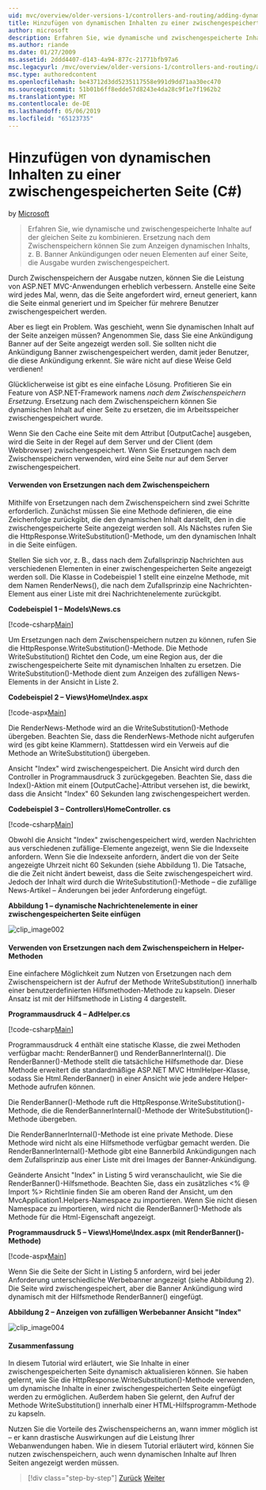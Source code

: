 ```yaml
---
uid: mvc/overview/older-versions-1/controllers-and-routing/adding-dynamic-content-to-a-cached-page-cs
title: Hinzufügen von dynamischen Inhalten zu einer zwischengespeicherten Seite (c#) | Microsoft-Dokumentation
author: microsoft
description: Erfahren Sie, wie dynamische und zwischengespeicherte Inhalte auf der gleichen Seite zu kombinieren. Ersetzung nach dem Zwischenspeichern können Sie dynamischen Inhalt, z. B. Banner Ankündigungen o anzuzeigen...
ms.author: riande
ms.date: 01/27/2009
ms.assetid: 2ddd4407-d143-4a94-877c-21771bfb97a6
msc.legacyurl: /mvc/overview/older-versions-1/controllers-and-routing/adding-dynamic-content-to-a-cached-page-cs
msc.type: authoredcontent
ms.openlocfilehash: be43712d3dd5235117558e991d9dd71aa30ec470
ms.sourcegitcommit: 51b01b6ff8edde57d8243e4da28c9f1e7f1962b2
ms.translationtype: MT
ms.contentlocale: de-DE
ms.lasthandoff: 05/06/2019
ms.locfileid: "65123735"
---
```

# <a name="adding-dynamic-content-to-a-cached-page-c"></a>Hinzufügen von dynamischen Inhalten zu einer zwischengespeicherten Seite (C#)

by [Microsoft](https://github.com/microsoft)

> Erfahren Sie, wie dynamische und zwischengespeicherte Inhalte auf der gleichen Seite zu kombinieren. Ersetzung nach dem Zwischenspeichern können Sie zum Anzeigen dynamischen Inhalts, z. B. Banner Ankündigungen oder neuen Elementen auf einer Seite, die Ausgabe wurden zwischengespeichert.

Durch Zwischenspeichern der Ausgabe nutzen, können Sie die Leistung von ASP.NET MVC-Anwendungen erheblich verbessern. Anstelle eine Seite wird jedes Mal, wenn, das die Seite angefordert wird, erneut generiert, kann die Seite einmal generiert und im Speicher für mehrere Benutzer zwischengespeichert werden.

Aber es liegt ein Problem. Was geschieht, wenn Sie dynamischen Inhalt auf der Seite anzeigen müssen? Angenommen Sie, dass Sie eine Ankündigung Banner auf der Seite angezeigt werden soll. Sie sollten nicht die Ankündigung Banner zwischengespeichert werden, damit jeder Benutzer, die diese Ankündigung erkennt. Sie wäre nicht auf diese Weise Geld verdienen!

Glücklicherweise ist gibt es eine einfache Lösung. Profitieren Sie ein Feature von ASP.NET-Framework namens *nach dem Zwischenspeichern Ersetzung*. Ersetzung nach dem Zwischenspeichern können Sie dynamischen Inhalt auf einer Seite zu ersetzen, die im Arbeitsspeicher zwischengespeichert wurde.

Wenn Sie den Cache eine Seite mit dem Attribut [OutputCache] ausgeben, wird die Seite in der Regel auf dem Server und der Client (dem Webbrowser) zwischengespeichert. Wenn Sie Ersetzungen nach dem Zwischenspeichern verwenden, wird eine Seite nur auf dem Server zwischengespeichert.

#### <a name="using-post-cache-substitution"></a>Verwenden von Ersetzungen nach dem Zwischenspeichern

Mithilfe von Ersetzungen nach dem Zwischenspeichern sind zwei Schritte erforderlich. Zunächst müssen Sie eine Methode definieren, die eine Zeichenfolge zurückgibt, die den dynamischen Inhalt darstellt, den in die zwischengespeicherte Seite angezeigt werden soll. Als Nächstes rufen Sie die HttpResponse.WriteSubstitution()-Methode, um den dynamischen Inhalt in die Seite einfügen.

Stellen Sie sich vor, z. B., dass nach dem Zufallsprinzip Nachrichten aus verschiedenen Elementen in einer zwischengespeicherten Seite angezeigt werden soll. Die Klasse in Codebeispiel 1 stellt eine einzelne Methode, mit dem Namen RenderNews(), die nach dem Zufallsprinzip eine Nachrichten-Element aus einer Liste mit drei Nachrichtenelemente zurückgibt.

**Codebeispiel 1 – Models\News.cs**

[!code-csharp[Main](adding-dynamic-content-to-a-cached-page-cs/samples/sample1.cs)]

Um Ersetzungen nach dem Zwischenspeichern nutzen zu können, rufen Sie die HttpResponse.WriteSubstitution()-Methode. Die Methode WriteSubstitution() Richtet den Code, um eine Region aus, der die zwischengespeicherte Seite mit dynamischen Inhalten zu ersetzen. Die WriteSubstitution()-Methode dient zum Anzeigen des zufälligen News-Elements in der Ansicht in Liste 2.

**Codebeispiel 2 – Views\Home\Index.aspx**

[!code-aspx[Main](adding-dynamic-content-to-a-cached-page-cs/samples/sample2.aspx)]

Die RenderNews-Methode wird an die WriteSubstitution()-Methode übergeben. Beachten Sie, dass die RenderNews-Methode nicht aufgerufen wird (es gibt keine Klammern). Stattdessen wird ein Verweis auf die Methode an WriteSubstitution() übergeben.

Ansicht "Index" wird zwischengespeichert. Die Ansicht wird durch den Controller in Programmausdruck 3 zurückgegeben. Beachten Sie, dass die Index()-Aktion mit einem [OutputCache]-Attribut versehen ist, die bewirkt, dass die Ansicht "Index" 60 Sekunden lang zwischengespeichert werden.

**Codebeispiel 3 – Controllers\HomeController. cs**

[!code-csharp[Main](adding-dynamic-content-to-a-cached-page-cs/samples/sample3.cs)]

Obwohl die Ansicht "Index" zwischengespeichert wird, werden Nachrichten aus verschiedenen zufällige-Elemente angezeigt, wenn Sie die Indexseite anfordern. Wenn Sie die Indexseite anfordern, ändert die von der Seite angezeigte Uhrzeit nicht 60 Sekunden (siehe Abbildung 1). Die Tatsache, die die Zeit nicht ändert beweist, dass die Seite zwischengespeichert wird. Jedoch der Inhalt wird durch die WriteSubstitution()-Methode – die zufällige News-Artikel – Änderungen bei jeder Anforderung eingefügt.

**Abbildung 1 – dynamische Nachrichtenelemente in einer zwischengespeicherten Seite einfügen**

![clip_image002](adding-dynamic-content-to-a-cached-page-cs/_static/image1.jpg)

#### <a name="using-post-cache-substitution-in-helper-methods"></a>Verwenden von Ersetzungen nach dem Zwischenspeichern in Helper-Methoden

Eine einfachere Möglichkeit zum Nutzen von Ersetzungen nach dem Zwischenspeichern ist der Aufruf der Methode WriteSubstitution() innerhalb einer benutzerdefinierten Hilfsmethoden-Methode zu kapseln. Dieser Ansatz ist mit der Hilfsmethode in Listing 4 dargestellt.

**Programmausdruck 4 – AdHelper.cs**

[!code-csharp[Main](adding-dynamic-content-to-a-cached-page-cs/samples/sample4.cs)]

Programmausdruck 4 enthält eine statische Klasse, die zwei Methoden verfügbar macht: RenderBanner() und RenderBannerInternal(). Die RenderBanner()-Methode stellt die tatsächliche Hilfsmethode dar. Diese Methode erweitert die standardmäßige ASP.NET MVC HtmlHelper-Klasse, sodass Sie Html.RenderBanner() in einer Ansicht wie jede andere Helper-Methode aufrufen können.

Die RenderBanner()-Methode ruft die HttpResponse.WriteSubstitution()-Methode, die die RenderBannerInternal()-Methode der WriteSubstitution()-Methode übergeben.

Die RenderBannerInternal()-Methode ist eine private Methode. Diese Methode wird nicht als eine Hilfsmethode verfügbar gemacht werden. Die RenderBannerInternal()-Methode gibt eine Bannerbild Ankündigungen nach dem Zufallsprinzip aus einer Liste mit drei Images der Banner-Ankündigung.

Geänderte Ansicht "Index" in Listing 5 wird veranschaulicht, wie Sie die RenderBanner()-Hilfsmethode. Beachten Sie, dass ein zusätzliches &lt;% @ Import %&gt; Richtlinie finden Sie am oberen Rand der Ansicht, um den MvcApplication1.Helpers-Namespace zu importieren. Wenn Sie nicht diesen Namespace zu importieren, wird nicht die RenderBanner()-Methode als Methode für die Html-Eigenschaft angezeigt.

**Programmausdruck 5 – Views\Home\Index.aspx (mit RenderBanner()-Methode)**

[!code-aspx[Main](adding-dynamic-content-to-a-cached-page-cs/samples/sample5.aspx)]

Wenn Sie die Seite der Sicht in Listing 5 anfordern, wird bei jeder Anforderung unterschiedliche Werbebanner angezeigt (siehe Abbildung 2). Die Seite wird zwischengespeichert, aber die Banner Ankündigung wird dynamisch mit der Hilfsmethode RenderBanner() eingefügt.

**Abbildung 2 – Anzeigen von zufälligen Werbebanner Ansicht "Index"**

![clip_image004](adding-dynamic-content-to-a-cached-page-cs/_static/image2.jpg)

#### <a name="summary"></a>Zusammenfassung

In diesem Tutorial wird erläutert, wie Sie Inhalte in einer zwischengespeicherten Seite dynamisch aktualisieren können. Sie haben gelernt, wie Sie die HttpResponse.WriteSubstitution()-Methode verwenden, um dynamische Inhalte in einer zwischengespeicherten Seite eingefügt werden zu ermöglichen. Außerdem haben Sie gelernt, den Aufruf der Methode WriteSubstitution() innerhalb einer HTML-Hilfsprogramm-Methode zu kapseln.

Nutzen Sie die Vorteile des Zwischenspeicherns an, wann immer möglich ist – er kann drastische Auswirkungen auf die Leistung Ihrer Webanwendungen haben. Wie in diesem Tutorial erläutert wird, können Sie nutzen zwischenspeichern, auch wenn dynamischen Inhalte auf Ihren Seiten angezeigt werden müssen.

> [!div class="step-by-step"]
> [Zurück](improving-performance-with-output-caching-cs.md)
> [Weiter](creating-a-controller-cs.md)

